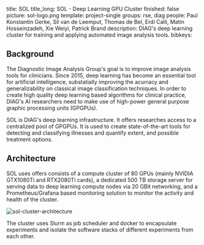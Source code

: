 title: SOL
title_long: SOL - Deep Learning GPU Cluster
finished: false
picture: sol-logo.png
template: project-single
groups: rse, diag
people: Paul Konstantin Gerke, Sil van de Leemput, Thomas de Bel, Erdi Calli, Matin Hosseinzadeh, Xie Weiyi, Patrick Brand
description: DIAG's deep learning cluster for training and applying automated image analysis tools.
bibkeys: 

## Background

The Diagnostic Image Analysis Group's goal is to improve image analysis tools
for clinicians. Since 2015, deep learning has become an essential tool for 
artificial intelligence, substatially improving the acurracy and generalizability 
on classical image classification techniques. In order to create high quality 
deep learning based algorithms for clinical practice, DIAG's AI researchers 
need to make use of high-power general purpose graphic processing units (GPGPUs).

SOL is DIAG's deep learning infrastructure. It offers researches access to 
a centralized pool of GPGPUs. It is used to create state-of-the-art tools
for detecting and classifying illnesses and quantify extent, and possible
treatment options.

## Architecture

SOL uses offers consists of a compute cluster of 80 GPUs (mainly NVIDIA GTX1080Ti
and RTX2080Ti cards), a dedicated 500 TB storage server for serving data to
deep learning compute nodes via 20 GBit networking, and a Prometheus/Grafana
based monitoring solution to monitor the activity and health of the cluster. 

![sol-cluster-architecture]({filename}/images/projects/sol-architecture.png "SOL's architecture overview")

The cluster uses Slurm as job scheduler and docker to encapsulate experiments and
isolate the software stacks of different experiments from each other.